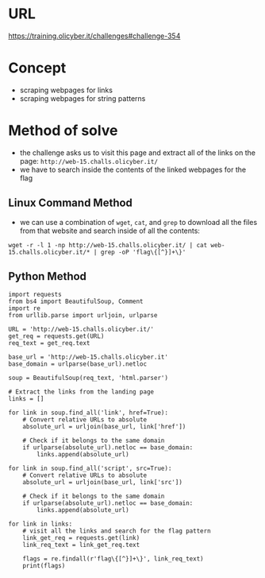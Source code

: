 # URL
https://training.olicyber.it/challenges#challenge-354
# Concept
* scraping webpages for links
* scraping webpages for string patterns
# Method of solve
* the challenge asks us to visit this page and extract all of the links on the page: `http://web-15.challs.olicyber.it/`
* we have to search inside the contents of the linked webpages for the flag
## Linux Command Method
* we can use a combination of `wget`, `cat`, and `grep` to download all the files from that website and search inside of all the contents:
```
wget -r -l 1 -np http://web-15.challs.olicyber.it/ | cat web-15.challs.olicyber.it/* | grep -oP 'flag\{[^}]+\}'
```
## Python Method
```
import requests
from bs4 import BeautifulSoup, Comment
import re
from urllib.parse import urljoin, urlparse

URL = 'http://web-15.challs.olicyber.it/'
get_req = requests.get(URL)
req_text = get_req.text

base_url = 'http://web-15.challs.olicyber.it'
base_domain = urlparse(base_url).netloc

soup = BeautifulSoup(req_text, 'html.parser')

# Extract the links from the landing page
links = []

for link in soup.find_all('link', href=True):
    # Convert relative URLs to absolute
    absolute_url = urljoin(base_url, link['href'])
    
    # Check if it belongs to the same domain
    if urlparse(absolute_url).netloc == base_domain:
        links.append(absolute_url)

for link in soup.find_all('script', src=True):
    # Convert relative URLs to absolute
    absolute_url = urljoin(base_url, link['src'])
    
    # Check if it belongs to the same domain
    if urlparse(absolute_url).netloc == base_domain:
        links.append(absolute_url)

for link in links:
    # visit all the links and search for the flag pattern
    link_get_req = requests.get(link)
    link_req_text = link_get_req.text

    flags = re.findall(r'flag\{[^}]+\}', link_req_text)
    print(flags)
```

